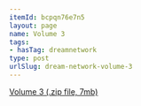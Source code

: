 ```yaml
---
itemId: bcpqn76e7n5
layout: page
name: Volume 3
tags:
- hasTag: dreamnetwork
type: post
urlSlug: dream-network-volume-3
---
```

<a href="../files/Volume_3.zip" download>Volume 3 (.zip file, 7mb)</a>